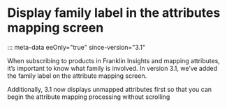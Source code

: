 # Display family label in the attributes mapping screen
::: meta-data eeOnly="true" since-version="3.1"

When subscribing to products in Franklin Insights and mapping attributes, it’s important to know what family is involved. In version 3.1, we’ve added the family label on the attribute mapping screen.

Additionally, 3.1 now displays unmapped attributes first so that you can begin the attribute mapping processing without scrolling
